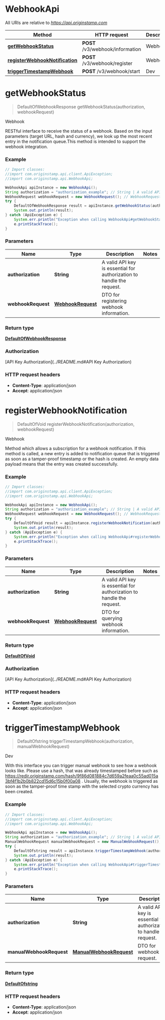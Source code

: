 # WebhookApi

All URIs are relative to *https://api.originstamp.com*

Method | HTTP request | Description
------------- | ------------- | -------------
[**getWebhookStatus**](WebhookApi.md#getWebhookStatus) | **POST** /v3/webhook/information | Webhook
[**registerWebhookNotification**](WebhookApi.md#registerWebhookNotification) | **POST** /v3/webhook/register | Webhook
[**triggerTimestampWebhook**](WebhookApi.md#triggerTimestampWebhook) | **POST** /v3/webhook/start | Dev


<a name="getWebhookStatus"></a>
# **getWebhookStatus**
> DefaultOfWebhookResponse getWebhookStatus(authorization, webhookRequest)

Webhook

RESTful interface to receive the status of a webhook. Based on the input parameters (target URL, hash and currency), we look up the most recent entry in the notification queue.This method is intended to support the webhook integration.

### Example
```java
// Import classes:
//import com.originstamp.api.client.ApiException;
//import com.originstamp.api.WebhookApi;

WebhookApi apiInstance = new WebhookApi();
String authorization = "authorization_example"; // String | A valid API key is essential for authorization to handle the request.
WebhookRequest webhookRequest = new WebhookRequest(); // WebhookRequest | DTO for registering webhook information.
try {
    DefaultOfWebhookResponse result = apiInstance.getWebhookStatus(authorization, webhookRequest);
    System.out.println(result);
} catch (ApiException e) {
    System.err.println("Exception when calling WebhookApi#getWebhookStatus");
    e.printStackTrace();
}
```

### Parameters

Name | Type | Description  | Notes
------------- | ------------- | ------------- | -------------
 **authorization** | **String**| A valid API key is essential for authorization to handle the request. |
 **webhookRequest** | [**WebhookRequest**](WebhookRequest.md)| DTO for registering webhook information. |

### Return type

[**DefaultOfWebhookResponse**](DefaultOfWebhookResponse.md)

### Authorization

[API Key Authorization](../README.md#API Key Authorization)

### HTTP request headers

 - **Content-Type**: application/json
 - **Accept**: application/json

<a name="registerWebhookNotification"></a>
# **registerWebhookNotification**
> DefaultOfVoid registerWebhookNotification(authorization, webhookRequest)

Webhook

Method which allows a subscription for a webhook notification. If this method is called, a new entry is added to notification queue that is triggered as soon as a tamper-proof timestamp or the hash is created. An empty data payload means that the entry was created successfully.

### Example
```java
// Import classes:
//import com.originstamp.api.client.ApiException;
//import com.originstamp.api.WebhookApi;

WebhookApi apiInstance = new WebhookApi();
String authorization = "authorization_example"; // String | A valid API key is essential for authorization to handle the request.
WebhookRequest webhookRequest = new WebhookRequest(); // WebhookRequest | DTO for querying webhook information.
try {
    DefaultOfVoid result = apiInstance.registerWebhookNotification(authorization, webhookRequest);
    System.out.println(result);
} catch (ApiException e) {
    System.err.println("Exception when calling WebhookApi#registerWebhookNotification");
    e.printStackTrace();
}
```

### Parameters

Name | Type | Description  | Notes
------------- | ------------- | ------------- | -------------
 **authorization** | **String**| A valid API key is essential for authorization to handle the request. |
 **webhookRequest** | [**WebhookRequest**](WebhookRequest.md)| DTO for querying webhook information. |

### Return type

[**DefaultOfVoid**](DefaultOfVoid.md)

### Authorization

[API Key Authorization](../README.md#API Key Authorization)

### HTTP request headers

 - **Content-Type**: application/json
 - **Accept**: application/json

<a name="triggerTimestampWebhook"></a>
# **triggerTimestampWebhook**
> DefaultOfstring triggerTimestampWebhook(authorization, manualWebhookRequest)

Dev

With this interface you can trigger manual webhook to see how a webhook looks like. Please use a hash, that was already timestamped before such as https://redir.originstamp.com/hash/9f86d081884c7d659a2feaa0c55ad015a3bf4f1b2b0b822cd15d6c15b0f00a08 . Usually, the webhook is triggered as soon as the tamper-proof time stamp with the selected crypto currency has been created.

### Example
```java
// Import classes:
//import com.originstamp.api.client.ApiException;
//import com.originstamp.api.WebhookApi;

WebhookApi apiInstance = new WebhookApi();
String authorization = "authorization_example"; // String | A valid API key is essential for authorization to handle the request.
ManualWebhookRequest manualWebhookRequest = new ManualWebhookRequest(); // ManualWebhookRequest | DTO for webhook request.
try {
    DefaultOfstring result = apiInstance.triggerTimestampWebhook(authorization, manualWebhookRequest);
    System.out.println(result);
} catch (ApiException e) {
    System.err.println("Exception when calling WebhookApi#triggerTimestampWebhook");
    e.printStackTrace();
}
```

### Parameters

Name | Type | Description  | Notes
------------- | ------------- | ------------- | -------------
 **authorization** | **String**| A valid API key is essential for authorization to handle the request. |
 **manualWebhookRequest** | [**ManualWebhookRequest**](ManualWebhookRequest.md)| DTO for webhook request. |

### Return type

[**DefaultOfstring**](DefaultOfstring.md)

### HTTP request headers

 - **Content-Type**: application/json
 - **Accept**: application/json

